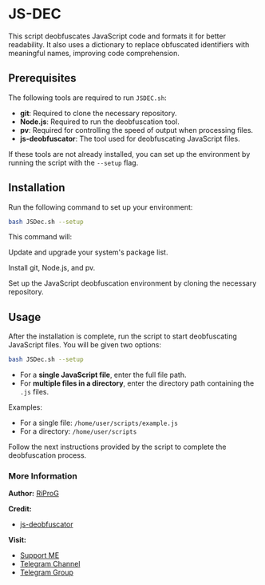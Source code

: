 # JS-DEC
This script deobfuscates JavaScript code and formats it for better readability. It also uses a dictionary to replace obfuscated identifiers with meaningful names, improving code comprehension.

## Prerequisites

The following tools are required to run `JSDEC.sh`:

- **git**: Required to clone the necessary repository.
- **Node.js**: Required to run the deobfuscation tool.
- **pv**: Required for controlling the speed of output when processing files.
- **js-deobfuscator**: The tool used for deobfuscating JavaScript files.

If these tools are not already installed, you can set up the environment by running the script with the `--setup` flag.

## Installation

Run the following command to set up your environment:

```sh
bash JSDec.sh --setup
```

This command will:

Update and upgrade your system's package list.

Install git, Node.js, and pv.

Set up the JavaScript deobfuscation environment by cloning the necessary repository.

## Usage

After the installation is complete, run the script to start deobfuscating JavaScript files. You will be given two options:

```sh
bash JSDec.sh --setup
```

- For a **single JavaScript file**, enter the full file path.
- For **multiple files in a directory**, enter the directory path containing the `.js` files.

Examples:
- For a single file: `/home/user/scripts/example.js`
- For a directory: `/home/user/scripts`

Follow the next instructions provided by the script to complete the deobfuscation process.

### More Information
**Author:**
[RiProG](https://github.com/RiProG-id)

**Credit:**
- [js-deobfuscator](https://github.com/0x1Avram/js-deobfuscator)

**Visit:**
- [Support ME](https://t.me/RiOpSo/2848)
- [Telegram Channel](https://t.me/RiOpSo)
- [Telegram Group](https://t.me/RiOpSoDisc)
